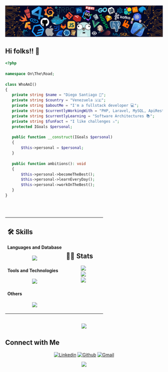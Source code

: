 ![Github Banner](https://github.com/Jaydeep-Yadav/Jaydeep-Yadav/blob/main/banner.png)

## Hi folks!! :wave:

 ```php
<?php

namespace On\The\Road;

class WhoAmI()
{
	private string $name = "Diego Santiago 🧔";
	private string $country = "Venezuela 🇻🇪";
	private string $aboutMe = "I'm a fullstack developer 💻";
	private string $currentlyWorkingWith = "PHP, Laravel, MySQL, ApiRest";
	private string $currentlyLearning = "Software Architectures 📚";
	private string $funFact = "I like challenges ⚔️";
	protected IGoals $personal;

	public function __construct(IGoals $personal)
	{
		$this->personal = $personal;
	}

	public function ambitions(): void
	{
		$this->personal->becomeTheBest();
		$this->personal->learnEveryDay();
		$this->personal->workOnTheBest();
	}
}
	
 ```

 <br>
 <div align="center">
<table width="100%" >

 <tr>
    <td width="60%">
     
## 🛠️ Skills

#### Languages and Database

<p align="center">
<img width="250px"  src="https://skillicons.dev/icons?i=php,js,jquery,html,css,py,kafka,mysql,sqlite,mongodb&perline=5"  />
</p>

#### Tools and Technologies

<p align="center">
<img width="250px"  src="https://skillicons.dev/icons?i=linux,arch,vscode,git,github,docker,laravel,postman&perline=4"  />
</p>


#### Others 

<p align="center">
<img width="300px"  src="https://skillicons.dev/icons?i=discord,obsidian,notion,bootstrap,bash&perline=6"  />
</p>
     
</td>
    <td>
  
## 📄📜 Stats


<p align="center">
  <img width="100%" src="https://github-readme-stats.vercel.app/api?username=godiex123&theme=algolia&show_icons=true&bg_color=transparent&title_color=navy&text_color=black" />
 </br>
  <img width="100%" src="https://github-readme-streak-stats.herokuapp.com/?user=godiex123"/>
 </br>
   <img width="100%" src="https://github-readme-stats.vercel.app/api/top-langs/?username=godiex123&exclude_repo=Portfolio,HomePal&langs_count=7&layout=compact&bg_color=transparent" />
</p>
     
  </td>
 </tr>
</table>
</div>

<!--Contribution Graph-->
<br>
<div align="center">
    <img src="https://github-readme-activity-graph.vercel.app/graph?username=godiex123&bg_color=011627&color=79d3c3&line=c792ea&point=ffeb95&area=true&hide_border=false" border-radius="15">
</div>

## Connect with Me


<p align="center">
  <a href="https://linkedin.com/in/diego-santiago-hernández-3aaab811a/"><img alt="Linkedin" title="Diego Santiago" src="https://img.shields.io/badge/LinkedIn-0077B5?style=for-the-badge&logo=linkedin&logoColor=white"></a>
  <a href="https://github.com/godiex123"><img alt="Github" title="Diego Santiago" src="https://img.shields.io/badge/GitHub-100000?style=for-the-badge&logo=github&logoColor=white"></a>
  <a href="mailto:diegoa.santiagoh@gmail.com"><img alt="Gmail" title="Diego Santiago Gmail" src="https://img.shields.io/badge/Gmail-D14836?style=for-the-badge&logo=gmail&logoColor=white"></a>
 </p>
 
<div align="center">
  <img width="25%" src="https://owlbertsio-resized.s3.amazonaws.com/Popper.psd.full.png">
</div>

